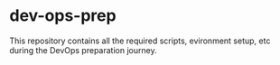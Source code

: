 # dev-ops-prep
This repository contains all the required scripts, evironment setup, etc during the DevOps preparation journey.
